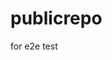 # publicrepo
for e2e test





































































































































































































































































































































































































































































































































































































































